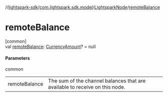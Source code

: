 //[lightspark-sdk](../../../index.md)/[com.lightspark.sdk.model](../index.md)/[LightsparkNode](index.md)/[remoteBalance](remote-balance.md)

# remoteBalance

[common]\
val [remoteBalance](remote-balance.md): [CurrencyAmount](../-currency-amount/index.md)? = null

#### Parameters

common

| | |
|---|---|
| remoteBalance | The sum of the channel balances that are available to receive on this node. |
